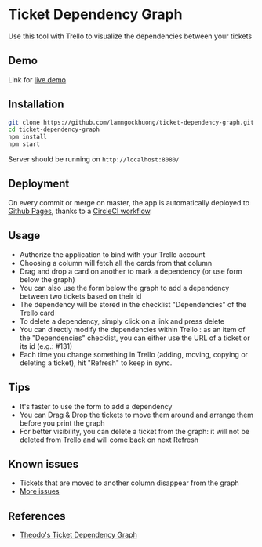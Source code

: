 # Ticket Dependency Graph

Use this tool with Trello to visualize the dependencies between your tickets

## Demo

Link for [live demo](https://lamngockhuong.github.io/ticket-dependency-graph/)

## Installation

```bash
git clone https://github.com/lamngockhuong/ticket-dependency-graph.git
cd ticket-dependency-graph
npm install
npm start
```

Server should be running on `http://localhost:8080/`

## Deployment

On every commit or merge on master, the app is automatically deployed to [Github Pages](https://lamngockhuong.github.io/ticket-dependency-graph/), thanks to a [CircleCI workflow](https://app.circleci.com/pipelines/github/theodo/ticket-dependency-graph).

## Usage

- Authorize the application to bind with your Trello account
- Choosing a column will fetch all the cards from that column
- Drag and drop a card on another to mark a dependency (or use form below the graph)
- You can also use the form below the graph to add a dependency between two tickets based on their id
- The dependency will be stored in the checklist "Dependencies" of the Trello card
- To delete a dependency, simply click on a link and press delete
- You can directly modify the dependencies within Trello : as an item of the "Dependencies" checklist, you can either use the URL of a ticket or its id (e.g.: #131)
- Each time you change something in Trello (adding, moving, copying or deleting a ticket), hit "Refresh" to keep in sync.

## Tips

- It's faster to use the form to add a dependency
- You can Drag & Drop the tickets to move them around and arrange them before you print the graph
- For better visibility, you can delete a ticket from the graph: it will not be deleted from Trello and will come back on next Refresh

## Known issues

- Tickets that are moved to another column disappear from the graph
- [More issues](https://github.com/lamngockhuong/ticket-dependency-graph/issues)

## References

- [Theodo's Ticket Dependency Graph](https://github.com/theodo/ticket-dependency-graph)
